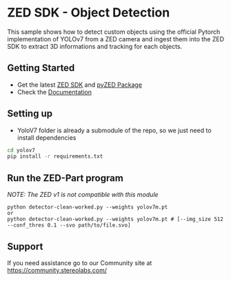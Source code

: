 # ZED SDK - Object Detection

This sample shows how to detect custom objects using the official Pytorch implementation of YOLOv7 from a ZED camera and ingest them into the ZED SDK to extract 3D informations and tracking for each objects.

## Getting Started

 - Get the latest [ZED SDK](https://www.stereolabs.com/developers/release/) and [pyZED Package](https://www.stereolabs.com/docs/app-development/python/install/)
 - Check the [Documentation](https://www.stereolabs.com/docs/object-detection/custom-od/)

## Setting up

 - YoloV7 folder is already a submodule of the repo, so we just need to install dependencies

```sh
cd yolov7
pip install -r requirements.txt
```
## Run the ZED-Part program 

*NOTE: The ZED v1 is not compatible with this module*

```
python detector-clean-worked.py --weights yolov7m.pt
or 
python detector-clean-worked.py --weights yolov7m.pt # [--img_size 512 --conf_thres 0.1 --svo path/to/file.svo]
```

## Support

If you need assistance go to our Community site at https://community.stereolabs.com/
